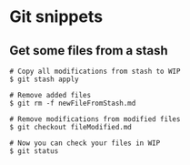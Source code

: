 # Git snippets

## Get some files from a stash

```
# Copy all modifications from stash to WIP
$ git stash apply

# Remove added files
$ git rm -f newFileFromStash.md

# Remove modifications from modified files
$ git checkout fileModified.md

# Now you can check your files in WIP
$ git status
```
